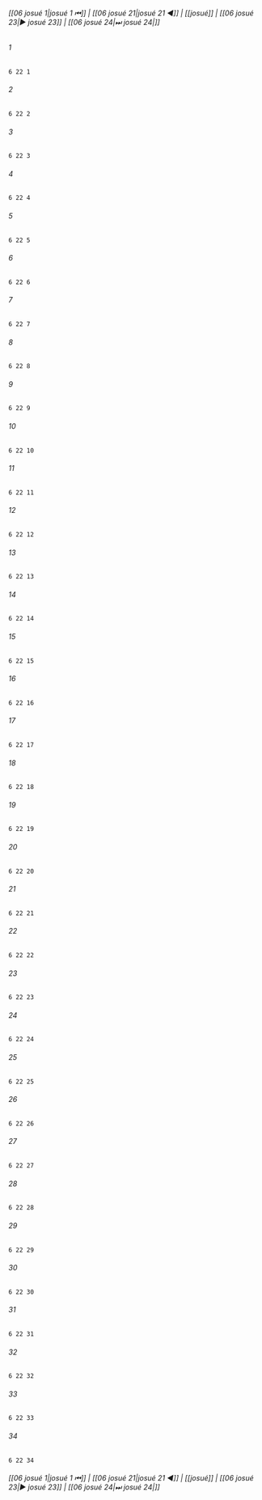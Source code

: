 
###### [[06 josué 1|josué 1 ⏮]] | [[06 josué 21|josué 21 ◀]] | [[josué]] | [[06 josué 23|▶ josué 23]] | [[06 josué 24|⏭ josué 24|]]

###### 1
``` verse
6 22 1 
```
###### 2
``` verse
6 22 2 
```
###### 3
``` verse
6 22 3 
```
###### 4
``` verse
6 22 4 
```
###### 5
``` verse
6 22 5 
```
###### 6
``` verse
6 22 6 
```
###### 7
``` verse
6 22 7 
```
###### 8
``` verse
6 22 8 
```
###### 9
``` verse
6 22 9 
```
###### 10
``` verse
6 22 10 
```
###### 11
``` verse
6 22 11 
```
###### 12
``` verse
6 22 12 
```
###### 13
``` verse
6 22 13 
```
###### 14
``` verse
6 22 14 
```
###### 15
``` verse
6 22 15 
```
###### 16
``` verse
6 22 16 
```
###### 17
``` verse
6 22 17 
```
###### 18
``` verse
6 22 18 
```
###### 19
``` verse
6 22 19 
```
###### 20
``` verse
6 22 20 
```
###### 21
``` verse
6 22 21 
```
###### 22
``` verse
6 22 22 
```
###### 23
``` verse
6 22 23 
```
###### 24
``` verse
6 22 24 
```
###### 25
``` verse
6 22 25 
```
###### 26
``` verse
6 22 26 
```
###### 27
``` verse
6 22 27 
```
###### 28
``` verse
6 22 28 
```
###### 29
``` verse
6 22 29 
```
###### 30
``` verse
6 22 30 
```
###### 31
``` verse
6 22 31 
```
###### 32
``` verse
6 22 32 
```
###### 33
``` verse
6 22 33 
```
###### 34
``` verse
6 22 34 
```

###### [[06 josué 1|josué 1 ⏮]] | [[06 josué 21|josué 21 ◀]] | [[josué]] | [[06 josué 23|▶ josué 23]] | [[06 josué 24|⏭ josué 24|]]

